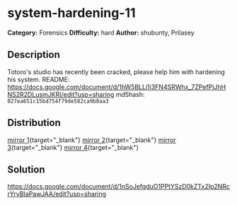 # system-hardening-11
**Category:** Forensics
**Difficulty:** hard
**Author:** shubunty, Prilasey

## Description

Totoro's studio has recently been cracked, please help him with hardening his system. README: https://docs.google.com/document/d/1hW5BLLi1i3FN4SRWhx_7ZPefPjJhHNS2R2DLusmJKRI/edit?usp=sharing md5hash: `027ea651c15bd754f79de582ca9b8aa3`

## Distribution

[mirror 1](https://drive.google.com/file/d/1dQfLPgzDq-iaXBCNLLrgDsWxYtpTWbDP/view?usp=drive_link){target="_blank"} [mirror 2](https://drive.google.com/file/d/1dQfLPgzDq-iaXBCNLLrgDsWxYtpTWbDP/view?usp=drive_link){target="_blank"} [mirror 3](https://drive.google.com/file/d/1-E0ikeIQbfrCrNRGJAbX0Acn4NNjhXLq/view?usp=drive_link){target="_blank"} [mirror 4](https://drive.google.com/file/d/1rr76YQHjOenzFdoUT_dQRPUBhSBUlf8L/view?usp=sharing){target="_blank"}

## Solution

https://docs.google.com/document/d/1nSoJefgduO1PPtYSzD0kZTx2Ip2NRcrYrvBIaPawJAA/edit?usp=sharing
